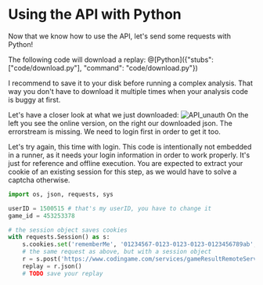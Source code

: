 # Using the API with Python

Now that we know how to use the API, let's send some requests with Python!

The following code will download a replay:
@[Python]({"stubs": ["code/download.py"], "command": "code/download.py"})

I recommend to save it to your disk before running a complex analysis. That way you don't have to download it multiple times when your analysis code is buggy at first.

Let's have a closer look at what we just downloaded:
![API_unauth](API_unauth.png)
On the left you see the online version, on the right our downloaded json. The errorstream is missing. We need to login first in order to get it too.

Let's try again, this time with login. This code is intentionally not embedded in a runner, as it needs your login information in order to work properly. It's just for reference and offline execution.
You are expected to extract your cookie of an existing session for this step, as we would have to solve a captcha otherwise.
``` python
import os, json, requests, sys

userID = 1500515 # that's my userID, you have to change it
game_id = 453253378

# the session object saves cookies
with requests.Session() as s:
    s.cookies.set('rememberMe', '01234567-0123-0123-0123-0123456789ab', domain='codingame.com') # change the cookie value, see https://github.com/s-vivien/CGBenchmark#how-to-grab-your-accounts-rememberme
    # the same request as above, but with a session object
    r = s.post('https://www.codingame.com/services/gameResultRemoteService/findByGameId', json = [str(game_id), userID])
    replay = r.json()
    # TODO save your replay
```
